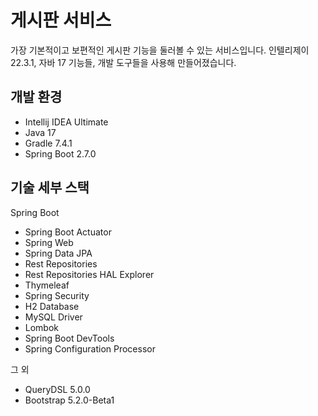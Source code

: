 # 게시판 서비스

가장 기본적이고 보편적인 게시판 기능을 둘러볼 수 있는 서비스입니다. 인텔리제이 22.3.1, 자바 17 기능들, 개발 도구들을 사용해 만들어졌습니다. 

## 개발 환경

* Intellij IDEA Ultimate
* Java 17
* Gradle 7.4.1
* Spring Boot 2.7.0

## 기술 세부 스택

Spring Boot

* Spring Boot Actuator
* Spring Web
* Spring Data JPA
* Rest Repositories
* Rest Repositories HAL Explorer
* Thymeleaf
* Spring Security
* H2 Database
* MySQL Driver
* Lombok
* Spring Boot DevTools
* Spring Configuration Processor

그 외

* QueryDSL 5.0.0
* Bootstrap 5.2.0-Beta1
